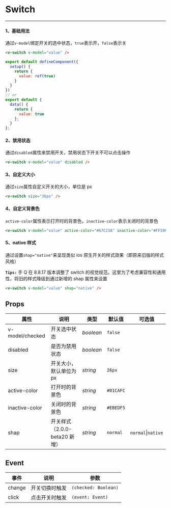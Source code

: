 # Switch

---

#### 1、基础用法

通过`v-model`绑定开关的选中状态，`true`表示开，`false`表示关

```html
<v-switch v-model="value" />
```

```js
export default defineComponent({
  setup() {
    return {
      value: ref(true)
    }
  }
})
// or
export default {
  data() {
    return {
      value: true
    };
  }
};
```

#### 2、禁用状态

通过`disabled`属性来禁用开关，禁用状态下开关不可以点击操作

```html
<v-switch v-model="value" disabled />
```

#### 3、自定义大小

通过`size`属性自定义开关的大小，单位是 px

```html
<v-switch size="36px" />
```

#### 4、自定义背景色

`active-color`属性表示打开时的背景色，`inactive-color`表示关闭时的背景色

```html
<v-switch v-model="value" active-color="#67C23A" inactive-color="#FF596A" />
```

#### 5、native 样式

通过设置`shap="native"`来呈现类似 ios 原生开关的样式效果（即原来旧版的样式风格）

**`Tips:`** 手 Q 在 8.8.17 版本调整了 switch 的视觉规范。这里为了考虑兼容性和通用性，将旧的样式降级到通过新增的 shap 属性来设置

```html
<v-switch v-model="value" shap="native" />
```

## Props

| 属性            | 说明                          | 类型      | 默认值    | 可选值                 |
| --------------- | ----------------------------- | --------- | --------- | ---------------------- |
| v-model/checked | 开关选中状态                  | _boolean_ | `false`   |                        |
| disabled        | 是否为禁用状态                | _boolean_ | `false`   |                        |
| size            | 开关大小，默认单位为 px       | _string_  | `26px`    |                        |
| active-color    | 打开时的背景色                | _string_  | `#01CAFC` |                        |
| inactive-color  | 关闭时的背景色                | _string_  | `#EBEDF5` |                        |
| shap            | 开关样式（2.0.0-beta20 新增） | _string_  | `normal`  | `normal`&#124;`native` |

## Event

| 事件   | 说明           | 参数                 |
| ------ | -------------- | -------------------- |
| change | 开关切换时触发 | `(checked: Boolean)` |
| click  | 点击开关时触发 | `(event: Event)`     |
